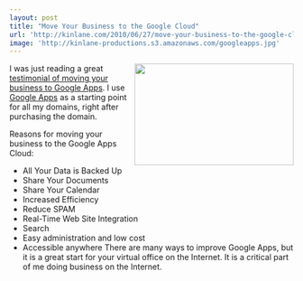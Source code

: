 ```yaml
---
layout: post
title: "Move Your Business to the Google Cloud"
url: 'http://kinlane.com/2010/06/27/move-your-business-to-the-google-cloud/'
image: 'http://kinlane-productions.s3.amazonaws.com/googleapps.jpg'
---
```


<img class="alignnone c1" title="Google Apps" src="http://kinlane-productions.s3.amazonaws.com/googleapps.jpg" alt="" width="282" height="180" align="right" />I was just reading a great [testimonial of moving your business to Google Apps][1]. I use [Google Apps][2] as a starting point for all my domains, right after purchasing the domain.

Reasons for moving your business to the Google Apps Cloud:

  * All Your Data is Backed Up
  * Share Your Documents
  * Share Your Calendar
  * Increased Efficiency
  * Reduce SPAM
  * Real-Time Web Site Integration
  * Search
  * Easy administration and low cost
  * Accessible anywhere
There are many ways to improve Google Apps, but it is a great start for your virtual office on the Internet. It is a critical part of me doing business on the Internet.

   [1]: http://www.attentionmax.com/blog/2010/06/moving-your-office-into-the-cloud-2.php
   [2]: http://www.kinlane.com/category/google/google-apps-google/
